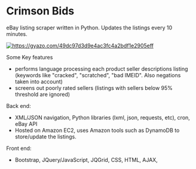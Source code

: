 # Crimson Bids

eBay listing scraper written in Python. Updates the listings every 10 minutes.

<a href="https://gyazo.com/49dc97d3d9e4ac3fc4a2bdf1e2905eff"><img src="https://i.gyazo.com/49dc97d3d9e4ac3fc4a2bdf1e2905eff.gif" alt="https://gyazo.com/49dc97d3d9e4ac3fc4a2bdf1e2905eff"/></a>

Some Key features
- performs language processing each product seller descriptions listing (keywords like "cracked", "scratched", "bad IMEID". Also negations taken into account)
- screens out poorly rated sellers (listings with sellers below 95% threshold are ignored)

Back end:
- XML/JSON navigation, Python libraries (lxml, json, requests, etc), cron, eBay API
- Hosted on Amazon EC2, uses Amazon tools such as DynamoDB to store/update the listings.

Front end:
- Bootstrap, JQuery/JavaScript, JQGrid, CSS, HTML, AJAX, 
